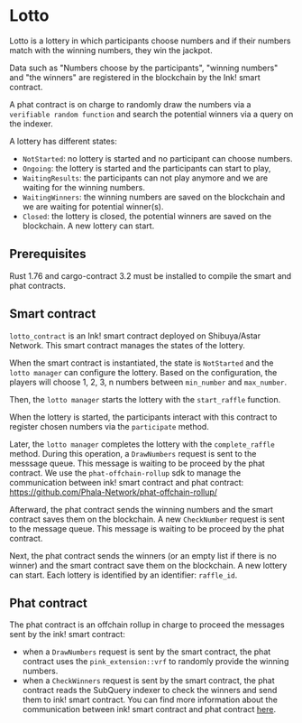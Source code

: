 # Lotto

Lotto is a lottery in which participants choose numbers and if their numbers match with the winning numbers, they win the jackpot.

Data such as "Numbers choose by the participants", "winning numbers" and "the winners" are registered in the blockchain by the Ink! smart contract. 

A phat contract is on charge to randomly draw the numbers via a `verifiable random function` and search the potential winners via a query on the indexer. 

A lottery has different states:
 - `NotStarted`: no lottery is started and no participant can choose numbers.
 - `Ongoing`: the lottery is started and the participants can start to play,
 - `WaitingResults`: the participants can not play anymore and we are waiting for the winning numbers.
 - `WaitingWinners`: the winning numbers are saved on the blockchain and we are waiting for potential winner(s).
 - `Closed`: the lottery is closed, the potential winners are saved on the blockchain. A new lottery can start.

## Prerequisites

Rust 1.76 and cargo-contract 3.2 must be installed to compile the smart and phat contracts.

## Smart contract 

`lotto_contract` is an Ink! smart contract deployed on Shibuya/Astar Network.
This smart contract manages the states of the lottery.

When the smart contract is instantiated, the state is `NotStarted` and the `lotto manager` can configure the lottery.
Based on the configuration, the players will choose 1, 2, 3, n numbers between `min_number` and `max_number`.  

Then, the `lotto manager` starts the lottery with the `start_raffle` function.

When the lottery is started, the participants interact with this contract to register chosen numbers via the `participate` method.

Later, the `lotto manager` completes the lottery with the `complete_raffle` method. 
During this operation, a `DrawNumbers` request is sent to the messsage queue. This message is waiting to be proceed by the phat contract.
We use the `phat-offchain-rollup` sdk to manage the communication between ink! smart contract and phat contract: https://github.com/Phala-Network/phat-offchain-rollup/ 

Afterward, the phat contract sends the winning numbers and the smart contract saves them on the blockchain.
A new `CheckNumber` request is sent to the message queue. This message is waiting to be proceed by the phat contract.

Next, the phat contract sends the winners (or an empty list if there is no winner) and the smart contract save them on the blockchain.
A new lottery can start. Each lottery is identified by an identifier: `raffle_id`.


## Phat contract

The phat contract is an offchain rollup in charge to proceed the messages sent by the ink! smart contract: 
- when a `DrawNumbers` request is sent by the smart contract, the phat contract uses the `pink_extension::vrf` to randomly provide the winning numbers.
- when a `CheckWinners` request is sent by the smart contract, the phat contract reads the SubQuery indexer to check the winners and send them to ink! smart contract.
You can find more information about the communication between ink! smart contract and phat contract [here](https://github.com/Phala-Network/phat-offchain-rollup/).